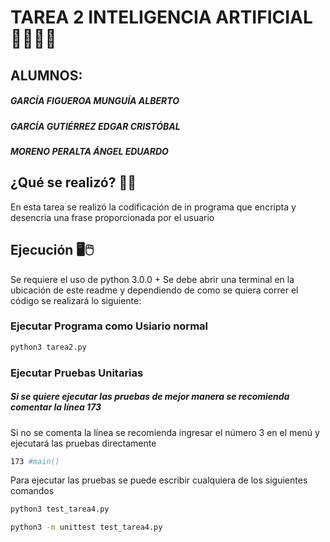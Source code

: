# TAREA 2 INTELIGENCIA ARTIFICIAL 🤖👨🏻‍💻
## ALUMNOS:
##### _GARCÍA FIGUEROA MUNGUÍA ALBERTO_
##### _GARCÍA GUTIÉRREZ EDGAR CRISTÓBAL_
##### _MORENO PERALTA ÁNGEL EDUARDO_

## ¿Qué se realizó? 📐🔨
En esta tarea se realizó la codificación de in programa que encripta y desencria una frase proporcionada por el usuario
## Ejecución 🖥🖱

Se requiere el uso de python 3.0.0 +
Se debe abrir una terminal en la ubicación de este readme y dependiendo de como se quiera correr el código se realizará lo siguiente:
### Ejecutar Programa como Usiario normal ###
```sh
python3 tarea2.py
```

### Ejecutar Pruebas Unitarias ###
##### Si se quiere ejecutar las pruebas de mejor manera se recomienda comentar la línea 173
Si no se comenta la línea se recomienda ingresar el número 3 en el menú y ejecutará las pruebas directamente
```sh
173 #main()
```
Para ejecutar las pruebas se puede escribir cualquiera de los siguientes comandos
```sh
python3 test_tarea4.py
```
```sh
python3 -m unittest test_tarea4.py
```
